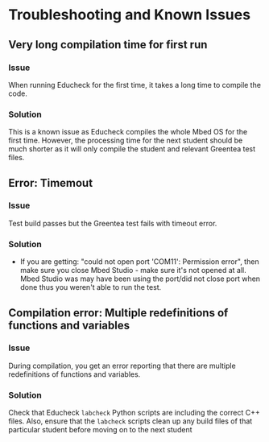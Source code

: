 # Troubleshooting and Known Issues

## Very long compilation time for first run
### Issue
When running Educheck for the first time, it takes a long time to compile the code.
### Solution
This is a known issue as Educheck compiles the whole Mbed OS for the first time. However, the processing time for the next student should be much shorter as it will only compile the student and relevant Greentea test files.

## Error: Timemout
### Issue
Test build passes but the Greentea test fails with timeout error.
### Solution
- If you are getting: "could not open port 'COM11': Permission error", then make sure you close Mbed Studio - make sure it's not opened at all. Mbed Studio was may have been using the port/did not close port when done thus you weren't able to run the test.

## Compilation error: Multiple redefinitions of functions and variables
### Issue
During compilation, you get an error reporting that there are multiple redefinitions of functions and variables.
### Solution
Check that Educheck `labcheck` Python scripts are including the correct C++ files. Also, ensure that the `labcheck` scripts clean up any build files of that particular student before moving on to the next student


